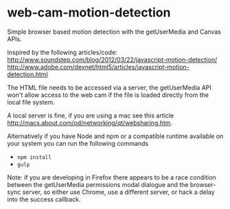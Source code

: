 web-cam-motion-detection
========================

Simple browser based motion detection with the getUserMedia and Canvas APIs.

Inspired by the following articles/code:
http://www.soundstep.com/blog/2012/03/22/javascript-motion-detection/
http://www.adobe.com/devnet/html5/articles/javascript-motion-detection.html

The HTML file needs to be accessed via a server, the getUserMedia API won't allow access to the web cam if the file is loaded directly from the local file system.

A local server is fine, if you are using a mac see this article http://macs.about.com/od/networking/qt/websharing.htm.

Alternatively if you have Node and npm or a compatible runtime  available on your system you can run the following commands

* `npm install`
* `gulp`

Note: if you are developing in Firefox there appears to be a race condition between the getUserMedia permissions modal dialogue and the browser-sync server, so either use Chrome, use a different server, or hack a delay into the success callback.